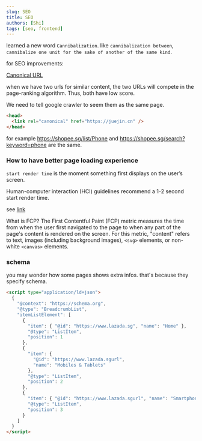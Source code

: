 ```yaml
---
slug: SEO
title: SEO
authors: [Shi]
tags: [seo, frontend]
---
```


learned a new word `Cannibalization`. like `cannibalization between`, `cannibalize one unit for the sake of another of the same kind`.

for SEO improvements:

[Canonical URL](https://juejin.cn/post/7241813423460581435?searchId=202401251434030E1C5A2E47BAB489CCA5)

when we have two urls for similar content, the two URLs will compete in the page-ranking algorithm. Thus, both have low score.

We need to tell google crawler to seem them as the same page.

```html
<head>
  <link rel="canonical" href="https://juejin.cn" />
</head>
```

for example https://shopee.sg/list/Phone and https://shopee.sg/search?keyword=phone are the same.

### How to have better page loading experience

`start render time` is the moment something first displays on the user’s screen.

Human-computer interaction (HCI) guidelines recommend a 1-2 second start render time.

see [link](https://www.websiteoptimization.com/speed/tweak/start-render/)

What is FCP?
The First Contentful Paint (FCP) metric measures the time from when the user first navigated to the page to when any part of the page's content is rendered on the screen. For this metric, "content" refers to text, images (including background images), `<svg>` elements, or non-white `<canvas>` elements.

### schema

you may wonder how some pages shows extra infos. that's because they specify schema.

```html
<script type="application/ld+json">
  {
    "@context": "https://schema.org",
    "@type": "BreadcrumbList",
    "itemListElement": [
      {
        "item": { "@id": "https://www.lazada.sg", "name": "Home" },
        "@type": "ListItem",
        "position": 1
      },
      {
        "item": {
          "@id": "https://www.lazada.sgurl",
          "name": "Mobiles & Tablets"
        },
        "@type": "ListItem",
        "position": 2
      },
      {
        "item": { "@id": "https://www.lazada.sgurl", "name": "Smartphones" },
        "@type": "ListItem",
        "position": 3
      }
    ]
  }
</script>
```
